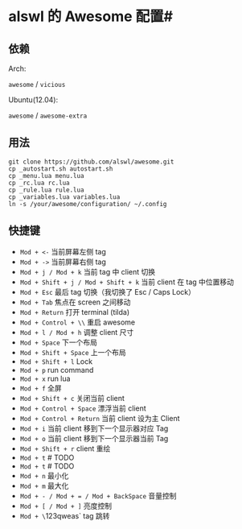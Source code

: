 # alswl 的 Awesome 配置#

## 依赖 ##

Arch:

`awesome` / `vicious`

Ubuntu(12.04):

`awesome` / `awesome-extra`

## 用法 ##

```
git clone https://github.com/alswl/awesome.git
cp _autostart.sh autostart.sh
cp _menu.lua menu.lua
cp _rc.lua rc.lua
cp _rule.lua rule.lua
cp _variables.lua variables.lua
ln -s /your/awesome/configuration/ ~/.config
```

## 快捷键 ##

* `Mod + <-` 当前屏幕左侧 tag
* `Mod + ->` 当前屏幕右侧 tag
* `Mod + j / Mod + k` 当前 tag 中 client 切换
* `Mod + Shift + j / Mod + Shift + k` 当前 client 在 tag 中位置移动
* `Mod + Esc` 最后 tag 切换（我切换了 Esc / Caps Lock）
* `Mod + Tab` 焦点在 screen 之间移动
* `Mod + Return` 打开 terminal (tilda)
* `Mod + Control + \\` 重启 awesome
* `Mod + l / Mod + h` 调整 client 尺寸
* `Mod + Space` 下一个布局
* `Mod + Shift + Space` 上一个布局
* `Mod + Shift + l` Lock
* `Mod + p` run command
* `Mod + x` run lua
* `Mod + f` 全屏
* `Mod + Shift + c` 关闭当前 client
* `Mod + Control + Space` 漂浮当前 client
* `Mod + Control + Return` 当前 client 设为主 Client
* `Mod + i` 当前 client 移到下一个显示器对应 Tag
* `Mod + o` 当前 client 移到下一个显示器当前 Tag
* `Mod + Shift + r` client 重绘
* `Mod + t` # TODO
* `Mod + t` # TODO
* `Mod + n` 最小化
* `Mod + m` 最大化
* `Mod + - / Mod + = / Mod + BackSpace` 音量控制
* `Mod + [ / Mod + ]` 亮度控制
* `Mod + \`123qweas` tag 跳转
